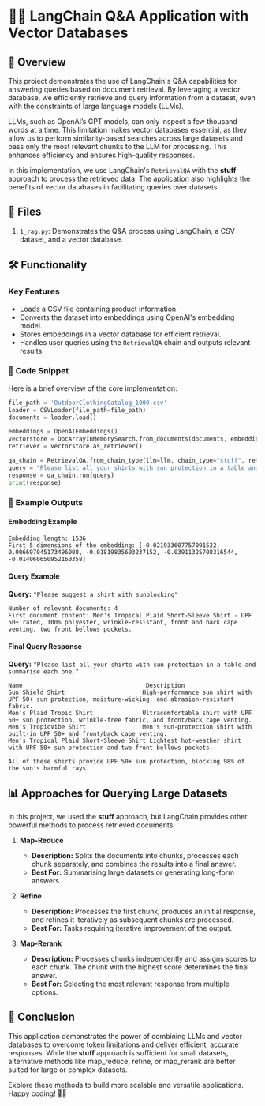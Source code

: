 # 🦜🔗 **LangChain Q&A Application with Vector Databases**

## 📖 **Overview**
This project demonstrates the use of LangChain's Q&A capabilities for answering queries based on document retrieval. By leveraging a vector database, we efficiently retrieve and query information from a dataset, even with the constraints of large language models (LLMs).

LLMs, such as OpenAI’s GPT models, can only inspect a few thousand words at a time. This limitation makes vector databases essential, as they allow us to perform similarity-based searches across large datasets and pass only the most relevant chunks to the LLM for processing. This enhances efficiency and ensures high-quality responses.

In this implementation, we use LangChain's `RetrievalQA` with the **stuff** approach to process the retrieved data. The application also highlights the benefits of vector databases in facilitating queries over datasets.

## 📂 **Files**
1. `1_rag.py`: Demonstrates the Q&A process using LangChain, a CSV dataset, and a vector database.

## 🛠 **Functionality**
### **Key Features**
- Loads a CSV file containing product information.
- Converts the dataset into embeddings using OpenAI's embedding model.
- Stores embeddings in a vector database for efficient retrieval.
- Handles user queries using the `RetrievalQA` chain and outputs relevant results.

### 🔑 **Code Snippet**
Here is a brief overview of the core implementation:
```python
file_path = 'OutdoorClothingCatalog_1000.csv'
loader = CSVLoader(file_path=file_path)
documents = loader.load()

embeddings = OpenAIEmbeddings()
vectorstore = DocArrayInMemorySearch.from_documents(documents, embeddings)
retriever = vectorstore.as_retriever()

qa_chain = RetrievalQA.from_chain_type(llm=llm, chain_type="stuff", retriever=retriever)
query = "Please list all your shirts with sun protection in a table and summarise each one."
response = qa_chain.run(query)
print(response)
```

### 📝 **Example Outputs**
#### **Embedding Example**
```plaintext
Embedding length: 1536
First 5 dimensions of the embedding: [-0.021933607757091522, 0.006697045173496008, -0.01819835603237152, -0.03911325708316544, -0.014060650952160358]
```

#### **Query Example**
**Query:** `"Please suggest a shirt with sunblocking"`
```plaintext
Number of relevant documents: 4
First document content: Men's Tropical Plaid Short-Sleeve Shirt - UPF 50+ rated, 100% polyester, wrinkle-resistant, front and back cape venting, two front bellows pockets.
```

#### **Final Query Response**
**Query:** `"Please list all your shirts with sun protection in a table and summarise each one."`
```plaintext
Name                                   Description
Sun Shield Shirt                      High-performance sun shirt with UPF 50+ sun protection, moisture-wicking, and abrasion-resistant fabric.
Men's Plaid Tropic Shirt              Ultracomfortable shirt with UPF 50+ sun protection, wrinkle-free fabric, and front/back cape venting.
Men's TropicVibe Shirt                Men's sun-protection shirt with built-in UPF 50+ and front/back cape venting.
Men's Tropical Plaid Short-Sleeve Shirt Lightest hot-weather shirt with UPF 50+ sun protection and two front bellows pockets.

All of these shirts provide UPF 50+ sun protection, blocking 98% of the sun's harmful rays.
```

## 📊 **Approaches for Querying Large Datasets**
In this project, we used the **stuff** approach, but LangChain provides other powerful methods to process retrieved documents:

1. **Map-Reduce**
   - **Description:** Splits the documents into chunks, processes each chunk separately, and combines the results into a final answer.
   - **Best For:** Summarising large datasets or generating long-form answers.

2. **Refine**
   - **Description:** Processes the first chunk, produces an initial response, and refines it iteratively as subsequent chunks are processed.
   - **Best For:** Tasks requiring iterative improvement of the output.

3. **Map-Rerank**
   - **Description:** Processes chunks independently and assigns scores to each chunk. The chunk with the highest score determines the final answer.
   - **Best For:** Selecting the most relevant response from multiple options.

## 🚀 **Conclusion**
This application demonstrates the power of combining LLMs and vector databases to overcome token limitations and deliver efficient, accurate responses. While the **stuff** approach is sufficient for small datasets, alternative methods like map_reduce, refine, or map_rerank are better suited for large or complex datasets.

Explore these methods to build more scalable and versatile applications. Happy coding! 🦜🔗
